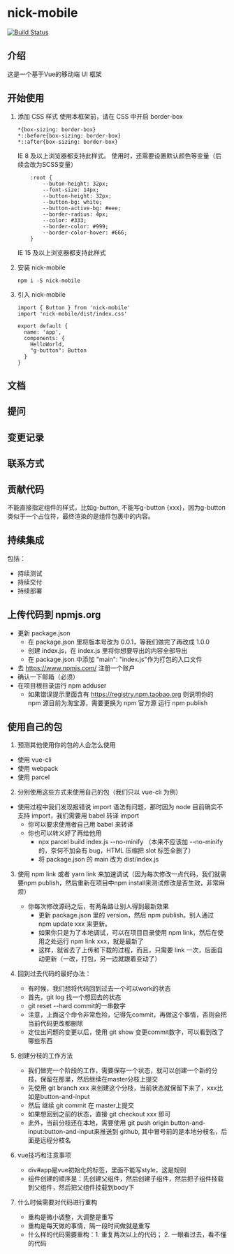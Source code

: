 # nick-mobile
[![Build Status](https://travis-ci.org/NickChuCode/nick-mobile.svg?branch=master)](https://travis-ci.org/NickChuCode/nick-mobile)
## 介绍
这是一个基于Vue的移动端 UI 框架
## 开始使用
1. 添加 CSS 样式
    使用本框架前，请在 CSS 中开启 border-box
    
    ```
    *{box-sizing: border-box}
    *::before{box-sizing: border-box}
    *::after{box-sizing: border-box}
    ```
    IE 8 及以上浏览器都支持此样式。
    使用时，还需要设置默认颜色等变量（后续会改为SCSS变量）
    ```
        :root {
            --buton-height: 32px;
            --font-size: 14px;
            --button-height: 32px;
            --button-bg: white;
            --button-active-bg: #eee;
            --border-radius: 4px;
            --color: #333;
            --border-color: #999;
            --border-color-hover: #666;
        }
    
    ```
    IE 15 及以上浏览器都支持此样式
    
2. 安装 nick-mobile
    ```
    npm i -S nick-mobile
    ```
    
3. 引入 nick-mobile
    ```
    import { Button } from 'nick-mobile'
    import 'nick-mobile/dist/index.css'
    
    export default {
      name: 'app',
      components: {
        HelloWorld,
        "g-button": Button
      }
    }
    ```
    

## 文档

## 提问

## 变更记录

## 联系方式

## 贡献代码



不能直接指定组件的样式，比如g-button, 不能写g-button {xxx}，因为g-button类似于一个占位符，最终渲染的是组件包裹中的内容。

## 持续集成
包括：
- 持续测试
- 持续交付
- 持续部署

## 上传代码到 npmjs.org

- 更新 package.json
    - 在 package.json 里将版本号改为 0.0.1，等我们做完了再改成 1.0.0
    - 创建 index.js，在 index.js 里将你想要导出的内容全部导出
    - 在 package.json 中添加 "main": "index.js"作为打包的入口文件
- 去 https://www.npmjs.com/ 注册一个账户
- 确认一下邮箱（必须）
- 在项目根目录运行 npm adduser
    - 如果错误提示里面含有 https://registry.npm.taobao.org 则说明你的 npm 源目前为淘宝源，需要更换为 npm 官方源
运行 npm publish

## 使用自己的包

   1. 预测其他使用你的包的人会怎么使用
   - 使用 vue-cli
   - 使用 webpack
   - 使用 parcel
   
   2. 分别使用这些方式来使用自己的包（我们只以 vue-cli 为例）
   - 使用过程中我们发现报错说 import 语法有问题，那时因为 node 目前确实不支持 import，我们需要用 babel 转译 import
        - 你可以要求使用者自己用 babel 来转译
        - 你也可以转义好了再给他用
            - npx parcel build index.js --no-minify （本来不应该加 --no-minify 的，奈何不加会有 bug，HTML 压缩把 slot 标签全删了）
            - 将 package.json 的 main 改为 dist/index.js
   3. 使用 npm link 或者 yarn link 来加速调试（因为每次修改一点代码，我们就需要npm publish，然后重新在项目中npm install来测试修改是否生效，非常麻烦）
        - 你每次修改源码之后，有两条路让别人得到最新效果
            - 更新 package.json 里的 version，然后 npm publish。别人通过 npm update xxx 来更新。
            - 如果你只是为了本地调试，可以在项目目录使用 npm link，然后在使用之处运行 npm link xxx，就是最新了
            - 这样，就省去了上传和下载的过程，而且，只需要 link 一次，后面自动更新（一改，打包，另一边就跟着变动了）

   4. 回到过去代码的最好办法：
        - 有时候，我们想将代码回到过去一个可以work的状态
        - 首先，git log 找一个想回去的状态
        - git reset --hard commit的一串数字
        - 注意，上面这个命令非常危险，记得先commit，再做这个事情，否则会把当前代码更改都删除
        - 定位出问题的变更以后，使用 git show 变更commit数字，可以看到改了哪些东西
        
   5. 创建分枝的工作方法
        - 我们做完一个阶段的工作，需要保存一个状态，就可以创建一个新的分枝，保留在那里，然后继续在master分枝上提交
        - 先使用 git branch xxx 来创建这个分枝，当前状态就保留下来了，xxx比如是button-and-input
        - 然后 继续 git commit 在 master上提交
        - 如果想回到之前的状态，直接 git checkout xxx 即可
        - 此外，当前分枝还在本地，需要使用 git push origin button-and-input:button-and-input来推送到 github, 其中冒号前的是本地分枝名，后面是远程分枝名
    
   6. vue技巧和注意事项
        - div#app是vue初始化的标签，里面不能写style，这是规则
        - 组件创建的顺序是：先创建父组件，然后创建子组件，然后把子组件挂载到父组件，然后把父组件挂载到body下

   7. 什么时候需要对代码进行重构
        - 重构是微小调整，大调整是重写
        - 重构是每天做的事情，隔一段时间做就是重写
        - 什么样的代码需要重构：1. 重复两次以上的代码； 2. 一眼看过去，看不懂的代码
